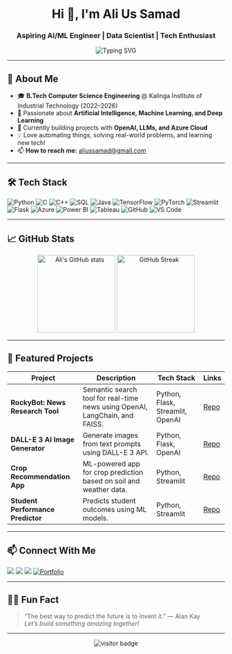 <h1 align="center">Hi 👋, I'm Ali Us Samad</h1>
<h3 align="center">Aspiring AI/ML Engineer | Data Scientist | Tech Enthusiast</h3>

<p align="center">
  <img src="https://readme-typing-svg.demolab.com?font=Fira+Code&duration=3000&pause=1000&color=36BCF7&center=true&vCenter=true&width=435&lines=Welcome+to+my+GitHub+Profile!;AI+%7C+ML+%7C+Deep+Learning+Projects;Let's+build+the+future+together!" alt="Typing SVG" />
</p>

---

## 🚀 About Me

- 🎓 **B.Tech Computer Science Engineering** @ Kalinga Institute of Industrial Technology (2022–2026)
- 🤖 Passionate about **Artificial Intelligence, Machine Learning, and Deep Learning**
- 🌱 Currently building projects with **OpenAI, LLMs, and Azure Cloud**
- 💡 Love automating things, solving real-world problems, and learning new tech!
- 📫 **How to reach me:** aliussamad@gmail.com

---

## 🛠️ Tech Stack

![Python](https://img.shields.io/badge/-Python-333?style=flat&logo=python)
![C](https://img.shields.io/badge/-C-333?style=flat&logo=c)
![C++](https://img.shields.io/badge/-C++-333?style=flat&logo=cplusplus)
![SQL](https://img.shields.io/badge/-SQL-333?style=flat&logo=mysql)
![Java](https://img.shields.io/badge/-Java-333?style=flat&logo=java)
![TensorFlow](https://img.shields.io/badge/-TensorFlow-333?style=flat&logo=tensorflow)
![PyTorch](https://img.shields.io/badge/-PyTorch-333?style=flat&logo=pytorch)
![Streamlit](https://img.shields.io/badge/-Streamlit-333?style=flat&logo=streamlit)
![Flask](https://img.shields.io/badge/-Flask-333?style=flat&logo=flask)
![Azure](https://img.shields.io/badge/-Azure-333?style=flat&logo=microsoftazure)
![Power BI](https://img.shields.io/badge/-Power%20BI-333?style=flat&logo=powerbi)
![Tableau](https://img.shields.io/badge/-Tableau-333?style=flat&logo=tableau)
![GitHub](https://img.shields.io/badge/-GitHub-333?style=flat&logo=github)
![VS Code](https://img.shields.io/badge/-VS%20Code-333?style=flat&logo=visualstudiocode)

---

## 📈 GitHub Stats

<p align="center">
  <img src="https://github-readme-stats.vercel.app/api?username=alisamad1&show_icons=true&theme=radical" alt="Ali's GitHub stats" height="180"/>
  <img src="https://github-readme-streak-stats.herokuapp.com/?user=alisamad1&theme=radical" alt="GitHub Streak" height="180"/>
</p>

---

## 🌟 Featured Projects

| Project | Description | Tech Stack | Links |
|---------|-------------|------------|-------|
| **RockyBot: News Research Tool** | Semantic search tool for real-time news using OpenAI, LangChain, and FAISS. | Python, Flask, Streamlit, OpenAI | [Repo](https://github.com/alisamad1/RockyBot) |
| **DALL-E 3 AI Image Generator** | Generate images from text prompts using DALL-E 3 API. | Python, Flask, OpenAI | [Repo](https://github.com/alisamad1/DALLE-3-Image-Generator) |
| **Crop Recommendation App** | ML-powered app for crop prediction based on soil and weather data. | Python, Streamlit | [Repo](https://github.com/alisamad1/Crop-Recommendation-App) |
| **Student Performance Predictor** | Predicts student outcomes using ML models. | Python, Streamlit | [Repo](https://github.com/alisamad1/Student-Performance-Predictor) |

---

## 📫 Connect With Me

<p>
  <a href="mailto:aliussamad@gmail.com"><img src="https://img.shields.io/badge/-Email-333?style=flat&logo=gmail" /></a>
  <a href="https://www.linkedin.com/in/ali-samad-841b11301/"><img src="https://img.shields.io/badge/-LinkedIn-333?style=flat&logo=linkedin" /></a>
  <a href="https://github.com/alisamad1"><img src="https://img.shields.io/badge/-GitHub-333?style=flat&logo=github" /></a>
  <a href="https://personal-portfolio-website-two-vert.vercel.app/" target="_blank" rel="noopener noreferrer">
  <img src="https://img.shields.io/badge/Portfolio-Visit-blue?style=for-the-badge&logo=google-chrome" alt="Portfolio" />
</a>

</p>

---

## 🧑‍💻 Fun Fact

> “The best way to predict the future is to invent it.” — Alan Kay  
> *Let’s build something amazing together!*

---

<p align="center">
  <img src="https://visitor-badge.laobi.icu/badge?page_id=alisamad1" alt="visitor badge"/>
</p>
